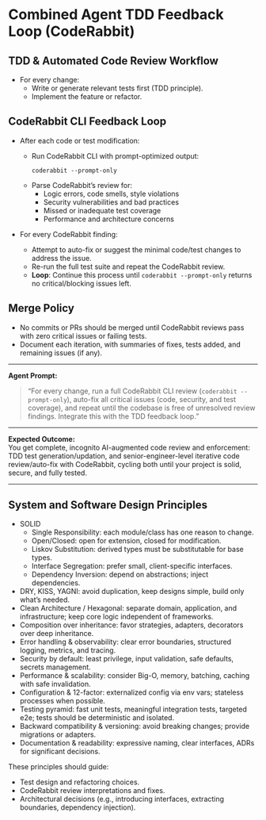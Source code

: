 # Combined Agent TDD Feedback Loop (CodeRabbit)

## TDD & Automated Code Review Workflow

- For every change:
  - Write or generate relevant tests first (TDD principle).
  - Implement the feature or refactor.

## CodeRabbit CLI Feedback Loop

- After each code or test modification:
  - Run CodeRabbit CLI with prompt-optimized output:
    ```
    coderabbit --prompt-only
    ```
  - Parse CodeRabbit’s review for:
    - Logic errors, code smells, style violations
    - Security vulnerabilities and bad practices
    - Missed or inadequate test coverage
    - Performance and architecture concerns

- For every CodeRabbit finding:
  - Attempt to auto-fix or suggest the minimal code/test changes to address the issue.
  - Re-run the full test suite and repeat the CodeRabbit review.
  - **Loop**: Continue this process until `coderabbit --prompt-only` returns no critical/blocking issues left.

## Merge Policy

- No commits or PRs should be merged until CodeRabbit reviews pass with zero critical issues or failing tests.
- Document each iteration, with summaries of fixes, tests added, and remaining issues (if any).

---

**Agent Prompt:**

> “For every change, run a full CodeRabbit CLI review (`coderabbit --prompt-only`), auto-fix all critical issues (code, security, and test coverage), and repeat until the codebase is free of unresolved review findings. Integrate this with the TDD feedback loop.”

---

**Expected Outcome:**  
You get complete, incognito AI-augmented code review and enforcement: TDD test generation/updation, and senior-engineer-level iterative code review/auto-fix with CodeRabbit, cycling both until your project is solid, secure, and fully tested.

---

## System and Software Design Principles

- SOLID
  - Single Responsibility: each module/class has one reason to change.
  - Open/Closed: open for extension, closed for modification.
  - Liskov Substitution: derived types must be substitutable for base types.
  - Interface Segregation: prefer small, client-specific interfaces.
  - Dependency Inversion: depend on abstractions; inject dependencies.
- DRY, KISS, YAGNI: avoid duplication, keep designs simple, build only what’s needed.
- Clean Architecture / Hexagonal: separate domain, application, and infrastructure; keep core logic independent of frameworks.
- Composition over inheritance: favor strategies, adapters, decorators over deep inheritance.
- Error handling & observability: clear error boundaries, structured logging, metrics, and tracing.
- Security by default: least privilege, input validation, safe defaults, secrets management.
- Performance & scalability: consider Big-O, memory, batching, caching with safe invalidation.
- Configuration & 12-factor: externalized config via env vars; stateless processes when possible.
- Testing pyramid: fast unit tests, meaningful integration tests, targeted e2e; tests should be deterministic and isolated.
- Backward compatibility & versioning: avoid breaking changes; provide migrations or adapters.
- Documentation & readability: expressive naming, clear interfaces, ADRs for significant decisions.

These principles should guide:
- Test design and refactoring choices.
- CodeRabbit review interpretations and fixes.
- Architectural decisions (e.g., introducing interfaces, extracting boundaries, dependency injection).
